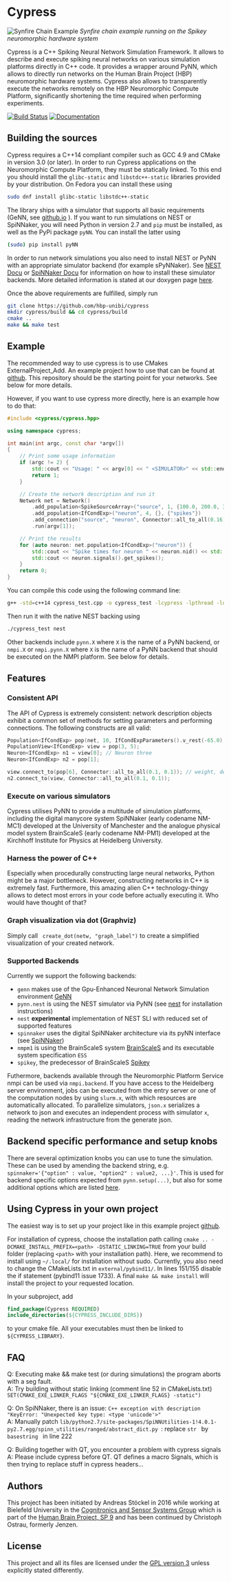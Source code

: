Cypress
=======

![Synfire Chain Example](https://raw.githubusercontent.com/hbp-sanncs/cypress/master/docs/synfire_result_spikey.png)
*Synfire chain example running on the Spikey neuromorphic hardware system*

Cypress is a C++ Spiking Neural Network Simulation Framework. It allows to describe
and execute spiking neural networks on various simulation platforms directly in
C++ code. It provides a wrapper around PyNN, which allows to directly run networks
on the Human Brain Project (HBP) neuromorphic hardware systems. Cypress also allows
to transparently execute the networks remotely on the HBP Neuromorphic Compute Platform,
significantly shortening the time required when performing experiments.

[![Build Status](https://travis-ci.org/hbp-unibi/cypress.svg?branch=master)](https://travis-ci.org/hbp-unibi/cypress) [![Documentation](https://img.shields.io/badge/docs-doxygen-blue.svg)](https://hbp-unibi.github.io/cypress/index.html)

Building the sources
------------

Cypress requires a C++14 compliant compiler such as GCC 4.9 and CMake in version 3.0 (or later). In order to run Cypress applications on the Neuromorphic Compute Platform, they must be statically linked. To this end you should install the `glibc-static` and `libstdc++-static` libraries provided by your distribution. On Fedora you can install these using
```bash
sudo dnf install glibc-static libstdc++-static
```

The library ships with a simulator that supports all basic requirements (GeNN, see [github.io](http://genn-team.github.io/genn/) ). If you want to run simulations on NEST or SpiNNaker, you will need Python in version 2.7 and `pip` must be installed, as well as the PyPi package `pyNN`. You can install the latter using
```bash
(sudo) pip install pyNN
```

In order to run network simulations you also need to install NEST or PyNN with an appropriate simulator backend (for example sPyNNaker). See [NEST Docu](http://www.nest-simulator.org/) or [SpiNNaker Docu](https://spinnakermanchester.github.io/) for information on how to install these simulator backends. More detailed information is stated at our doxygen page [here](https://hbp-unibi.github.io/cypress/index.html).

Once the above requirements are fulfilled, simply run
```bash
git clone https://github.com/hbp-unibi/cypress
mkdir cypress/build && cd cypress/build
cmake ..
make && make test
```

Example
-------

The recommended way to use cypress is to use CMakes ExternalProject_Add. An example project how to use that can be found at [github](https://github.com/hbp-unibi/cypress_example). This repository should be the starting point for your networks. See below for more details.

However, if you want to use cypress more directly, here is an example how to do that:


```c++
#include <cypress/cypress.hpp>

using namespace cypress;

int main(int argc, const char *argv[])
{
    // Print some usage information
    if (argc != 2) {
        std::cout << "Usage: " << argv[0] << " <SIMULATOR>" << std::endl;
        return 1;
    }

    // Create the network description and run it
    Network net = Network()
        .add_population<SpikeSourceArray>("source", 1, {100.0, 200.0, 300.0})
        .add_population<IfCondExp>("neuron", 4, {}, {"spikes"})
        .add_connection("source", "neuron", Connector::all_to_all(0.16))
        .run(argv[1]);

    // Print the results
    for (auto neuron: net.population<IfCondExp>("neuron")) {
        std::cout << "Spike times for neuron " << neuron.nid() << std::endl;
        std::cout << neuron.signals().get_spikes();
    }
    return 0;
}
```

You can compile this code using the following command line:
```bash
g++ -std=c++14 cypress_test.cpp -o cypress_test -lcypress -lpthread -ldl
```
Then run it with the native NEST backing using
```bash
./cypress_test nest
```
Other backends include `pynn.X` where `X` is the name of a PyNN backend, or
`nmpi.X` or `nmpi.pynn.X` where `X` is the name of a PyNN backend that should
be executed on the NMPI platform. See below for details.

Features
--------

### Consistent API

The API of Cypress is extremely consistent: network description objects exhibit a common
set of methods for setting parameters and performing connections. The following constructs
are all valid:

```c++
Population<IfCondExp> pop(net, 10, IfCondExpParameters().v_rest(-65.0).v_thresh(-40.0));
PopulationView<IfCondExp> view = pop(3, 5);
Neuron<IfCondExp> n1 = view[0]; // Neuron three
Neuron<IfCondExp> n2 = pop[1];

view.connect_to(pop[6], Connector::all_to_all(0.1, 0.1)); // weight, delay
n2.connect_to(view, Connector::all_to_all(0.1, 0.1));
```

### Execute on various simulators

Cypress utilises PyNN to provide a multitude of simulation platforms, including the
digital manycore system SpiNNaker (early codename NM-MC1) developed at the University of Manchester and the
analogue physical model system BrainScaleS (early codename NM-PM1) developed at the Kirchhoff Institute for Physics
at Heidelberg University.

### Harness the power of C++

Especially when procedurally constructing large neural networks, Python might be
a major bottleneck. However, constructing networks in C++ is extremely fast. Furthermore,
this amazing alien C++ technology-thingy allows to detect most errors in your code before actually
executing it. Who would have thought of that?

### Graph visualization via dot (Graphviz)
Simply call ``` create_dot(netw, "graph_label")``` to create a simplified visualization of your created network.

### Supported Backends

Currently we support the following backends:
 * `genn` makes use of the Gpu-Enhanced Neuronal Network Simulation environment [GeNN](http://genn-team.github.io/genn/)
 * `pynn.nest` is using the NEST simulator via PyNN (see [nest](http://www.nest-simulator.org/) for installation instructions) 
 * `nest` **experimental** implementation of NEST SLI with reduced set of supported features
 * `spinnaker` uses the digital SpiNNaker architecture via its pyNN interface (see [SpiNNaker](https://spinnakermanchester.github.io/))
 * `nmpm1` is using the BrainScaleS system [BrainScaleS](https://brainscales.kip.uni-heidelberg.de/) and its executable system specification `ESS`
 * `spikey`, the predecessor of BrainScaleS [Spikey](https://www.kip.uni-heidelberg.de/vision/research/spikey/)

Futhermore, backends available through the Neuromorphic Platform Service nmpi can be used via `nmpi.backend`. If you have access to the Heidelberg server environment, jobs can be executed from the entry server or one of the computation nodes by using `slurm.x`, with which resources are automatically allocated. 
To parallelize simulators, `json.x` serializes a network to json and executes an independent process with simulator `x`, reading the network infrastructure from the generate json. 

Backend specific performance and setup knobs
------------
There are several optimization knobs you can use to tune the simulation. These can be used by amending the backend string, e.g. ```spinnaker='{"option" : value, "option2" : value2, ...}'```. This is used for backend specific options expected from ```pynn.setup(...)```, but also for some additional options which are listed [here](https://hbp-unibi.github.io/cypress/index.html).


 
Using Cypress in your own project
------------

The easiest way is to set up your project like in this example project [github](https://github.com/hbp-unibi/cypress_example).

For installation of cypress, choose the installation path calling ```cmake .. -DCMAKE_INSTALL_PREFIX=<path> -DSTATIC_LINKING=TRUE``` from your build folder (replacing `<path>` with your installation path). Here, we recommend to install using ```~/.local/``` for installation without sudo. 
Currently, you also need to change the CMakeLists.txt in ```external/pybind11/```. In lines 151/155 disable the if statement (pybind11 issue 1733). A final ```make && make install``` will install the project to your requested location. 

In your subproject, add
```cmake 
find_package(Cypress REQUIRED)
include_directories(${CYPRESS_INCLUDE_DIRS})
```
to your cmake file. All your executables must then be linked to ```${CYPRESS_LIBRARY}```.


FAQ
------------

Q: Executing make && make test (or during simulations) the program aborts with a seg fault.  
A: Try building without static linking (comment line 52 in CMakeLists.txt) ```SET(CMAKE_EXE_LINKER_FLAGS "${CMAKE_EXE_LINKER_FLAGS} -static")```

Q: On SpiNNaker, there is an issue: ```C++ exception with description "KeyError: "Unexpected key type: <type 'unicode'>" ```  
A: Manually patch ```lib/python2.7/site-packages/SpiNNUtilities-1!4.0.1-py2.7.egg/spinn_utilities/ranged/abstract_dict.py ```: replace ```str ``` by ```basestring ``` in line 222

Q: Building together with QT, you encounter a problem with cypress signals  
A: Please include cypress before QT. QT defines a macro Signals, which is then trying to replace stuff in cypress headers...

## Authors

This project has been initiated by Andreas Stöckel in 2016 while working
at Bielefeld University in the [Cognitronics and Sensor Systems Group](http://www.ks.cit-ec.uni-bielefeld.de/) which is
part of the [Human Brain Project, SP 9](https://www.humanbrainproject.eu/neuromorphic-computing-platform) and has been continued by Christoph Ostrau, formerly Jenzen.

## License

This project and all its files are licensed under the
[GPL version 3](http://www.gnu.org/licenses/gpl.txt) unless explicitly stated
differently.

